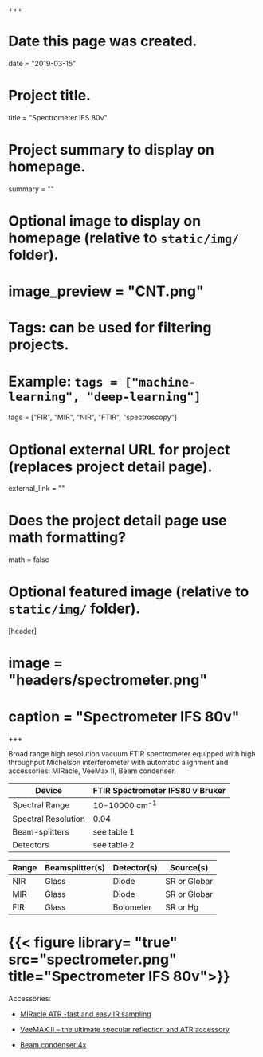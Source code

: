 +++
# Date this page was created.
date = "2019-03-15"

# Project title.
title = "Spectrometer IFS 80v"

# Project summary to display on homepage.
summary = ""

# Optional image to display on homepage (relative to `static/img/` folder).
# image_preview = "CNT.png"

# Tags: can be used for filtering projects.
# Example: `tags = ["machine-learning", "deep-learning"]`
tags = ["FIR", "MIR", "NIR", "FTIR", "spectroscopy"]

# Optional external URL for project (replaces project detail page).
external_link = ""

# Does the project detail page use math formatting?
math = false

# Optional featured image (relative to `static/img/` folder).
 [header]
# image = "headers/spectrometer.png"
# caption = "Spectrometer IFS 80v"

+++

Broad range high resolution vacuum FTIR spectrometer equipped with high throughput Michelson interferometer with automatic alignment
and accessories: MIRacle, VeeMax II, Beam condenser.





|  Device | FTIR Spectrometer IFS80 v Bruker |
| --- | --- |
|  Spectral Range | 10-10000 cm<sup>-1</sup> |
|  Spectral Resolution | 0.04 |
|  Beam-splitters | see table 1 |
|  Detectors |see table 2|



|  Range | Beamsplitter(s) | Detector(s) | Source(s)|
| --- | --- |  --- | --- |
|  NIR | Glass | Diode | SR or Globar |
|  MIR | Glass | Diode | SR or Globar |
|  FIR | Glass | Bolometer | SR or Hg|

# {{< figure library= "true" src="spectrometer.png" title="Spectrometer IFS 80v">}}

Accessories:

- [MIRacle ATR -fast and easy IR sampling]({{<ref"/accessories/MIRacle/index.md">}})
 
- [VeeMAX II – the ultimate specular reflection and ATR accessory]({{<ref"/accessories/VeeMaxII-ATR/index.md">}})

- [Beam condenser 4x]({{<ref"/accessories/Beam-Condenser/index.md">}})




